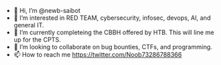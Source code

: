 - 👋 Hi, I’m @newb-saibot
- 👀 I’m interested in RED TEAM, cybersecurity, infosec, devops, AI, and general IT.
- 🌱 I’m currently completeing the CBBH offered by HTB. This will line me up for the CPTS.
- 💞️ I’m looking to collaborate on bug bounties, CTFs, and programming.
- 📫 How to reach me https://twitter.com/Noob73286788366

<!---
newb-saibot/newb-saibot is a ✨ special ✨ repository because its `README.md` (this file) appears on your GitHub profile.
You can click the Preview link to take a look at your changes.
--->

